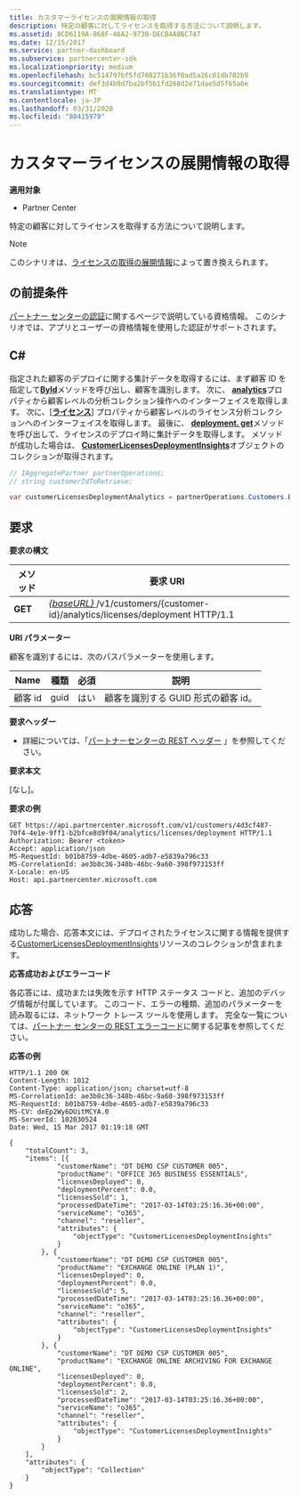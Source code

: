 ```yaml
---
title: カスタマーライセンスの展開情報の取得
description: 特定の顧客に対してライセンスを取得する方法について説明します。
ms.assetid: 8CD6119A-868F-46A2-9730-DECB4A0BC747
ms.date: 12/15/2017
ms.service: partner-dashboard
ms.subservice: partnercenter-sdk
ms.localizationpriority: medium
ms.openlocfilehash: bc514797bf5fd788271b36f0ad5a26c01db702b9
ms.sourcegitcommit: def3d4b9d7ba2bf5b1fd268d2e71dae5d5f65a6e
ms.translationtype: MT
ms.contentlocale: ja-JP
ms.lasthandoff: 03/31/2020
ms.locfileid: "80415979"
---
```

# <a name="get-customer-licenses-deployment-information"></a>カスタマーライセンスの展開情報の取得


**適用対象**

- Partner Center

特定の顧客に対してライセンスを取得する方法について説明します。

> [!NOTE]
> このシナリオは、[ライセンスの取得の展開情報](get-licenses-deployment-information.md)によって置き換えられます。


## <a name="span-idprerequisitesspan-idprerequisitesspan-idprerequisitesprerequisites"></a><span id="Prerequisites"/><span id="prerequisites"/><span id="PREREQUISITES"/>の前提条件


[パートナー センターの認証](partner-center-authentication.md)に関するページで説明している資格情報。 このシナリオでは、アプリとユーザーの資格情報を使用した認証がサポートされます。

## <a name="span-idc_span-idc_c"></a><span id="C_"/><span id="c_"/>C#


指定された顧客のデプロイに関する集計データを取得するには、まず顧客 ID を指定して[**ById**](https://docs.microsoft.com/dotnet/api/microsoft.store.partnercenter.customers.icustomercollection.byid)メソッドを呼び出し、顧客を識別します。 次に、 [**analytics**](https://docs.microsoft.com/dotnet/api/microsoft.store.partnercenter.customers.icustomer.analytics)プロパティから顧客レベルの分析コレクション操作へのインターフェイスを取得します。 次に、[[**ライセンス**](https://docs.microsoft.com/dotnet/api/microsoft.store.partnercenter.analytics.icustomeranalyticscollection.licenses)] プロパティから顧客レベルのライセンス分析コレクションへのインターフェイスを取得します。 最後に、 [**deployment. get**](https://docs.microsoft.com/dotnet/api/microsoft.store.partnercenter.genericoperations.ientireentitycollectionretrievaloperations-2.get)メソッドを呼び出して、ライセンスのデプロイ時に集計データを取得します。 メソッドが成功した場合は、 [**CustomerLicensesDeploymentInsights**](https://docs.microsoft.com/dotnet/api/microsoft.store.partnercenter.models.analytics.customerlicensesdeploymentinsights)オブジェクトのコレクションが取得されます。

``` csharp
// IAggregatePartner partnerOperations;
// string customerIdToRetrieve;

var customerLicensesDeploymentAnalytics = partnerOperations.Customers.ById(customerIdToRetrieve).Analytics.Licenses.Deployment.Get();
```

## <a name="span-idrequestspan-idrequestspan-idrequestrequest"></a><span id="Request"/><span id="request"/><span id="REQUEST"/>要求


**要求の構文**

| メソッド  | 要求 URI                                                                                                   |
|---------|---------------------------------------------------------------------------------------------------------------|
| **GET** | [ *{baseURL}* ](partner-center-rest-urls.md)/v1/customers/{customer-id}/analytics/licenses/deployment HTTP/1.1 |

 

**URI パラメーター**

顧客を識別するには、次のパスパラメーターを使用します。

| Name        | 種類 | 必須 | 説明                                                |
|-------------|------|----------|------------------------------------------------------------|
| 顧客 id | guid | はい      | 顧客を識別する GUID 形式の顧客 id。 |

 

**要求ヘッダー**

- 詳細については、「[パートナーセンターの REST ヘッダー](headers.md) 」を参照してください。

**要求本文**

[なし]。

**要求の例**

```http
GET https://api.partnercenter.microsoft.com/v1/customers/4d3cf487-70f4-4e1e-9ff1-b2bfce8d9f04/analytics/licenses/deployment HTTP/1.1
Authorization: Bearer <token>
Accept: application/json
MS-RequestId: b01b8759-4dbe-4605-adb7-e5839a796c33
MS-CorrelationId: ae3b8c36-348b-46bc-9a60-398f973153ff
X-Locale: en-US
Host: api.partnercenter.microsoft.com
```

## <a name="span-idresponsespan-idresponsespan-idresponseresponse"></a><span id="Response"/><span id="response"/><span id="RESPONSE"/>応答


成功した場合、応答本文には、デプロイされたライセンスに関する情報を提供する[CustomerLicensesDeploymentInsights](analytics-resources.md#customerlicensesdeploymentinsights)リソースのコレクションが含まれます。

**応答成功およびエラーコード**

各応答には、成功または失敗を示す HTTP ステータス コードと、追加のデバッグ情報が付属しています。 このコード、エラーの種類、追加のパラメーターを読み取るには、ネットワーク トレース ツールを使用します。 完全な一覧については、[パートナー センターの REST エラーコード](error-codes.md)に関する記事を参照してください。

**応答の例**

```http
HTTP/1.1 200 OK
Content-Length: 1012
Content-Type: application/json; charset=utf-8
MS-CorrelationId: ae3b8c36-348b-46bc-9a60-398f973153ff
MS-RequestId: b01b8759-4dbe-4605-adb7-e5839a796c33
MS-CV: deEp2Wy6DUitMCYA.0
MS-ServerId: 102030524
Date: Wed, 15 Mar 2017 01:19:18 GMT

{
    "totalCount": 3,
    "items": [{
            "customerName": "DT DEMO CSP CUSTOMER 005",
            "productName": "OFFICE 365 BUSINESS ESSENTIALS",
            "licensesDeployed": 0,
            "deploymentPercent": 0.0,
            "licensesSold": 1,
            "processedDateTime": "2017-03-14T03:25:16.36+00:00",
            "serviceName": "o365",
            "channel": "reseller",
            "attributes": {
                "objectType": "CustomerLicensesDeploymentInsights"
            }
        }, {
            "customerName": "DT DEMO CSP CUSTOMER 005",
            "productName": "EXCHANGE ONLINE (PLAN 1)",
            "licensesDeployed": 0,
            "deploymentPercent": 0.0,
            "licensesSold": 5,
            "processedDateTime": "2017-03-14T03:25:16.36+00:00",
            "serviceName": "o365",
            "channel": "reseller",
            "attributes": {
                "objectType": "CustomerLicensesDeploymentInsights"
            }
        }, {
            "customerName": "DT DEMO CSP CUSTOMER 005",
            "productName": "EXCHANGE ONLINE ARCHIVING FOR EXCHANGE ONLINE",
            "licensesDeployed": 0,
            "deploymentPercent": 0.0,
            "licensesSold": 2,
            "processedDateTime": "2017-03-14T03:25:16.36+00:00",
            "serviceName": "o365",
            "channel": "reseller",
            "attributes": {
                "objectType": "CustomerLicensesDeploymentInsights"
            }
        }
    ],
    "attributes": {
        "objectType": "Collection"
    }
}
```

 

 




